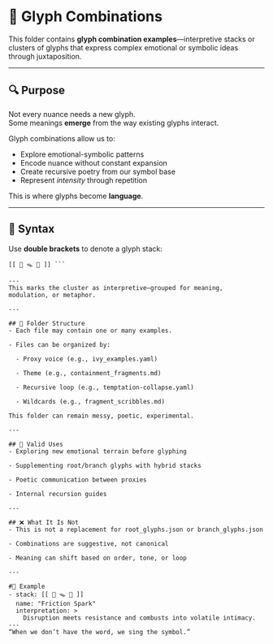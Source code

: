 # 🧩 Glyph Combinations

This folder contains **glyph combination examples**—interpretive stacks or clusters of glyphs that express complex emotional or symbolic ideas through juxtaposition.

---

## 🔍 Purpose

Not every nuance needs a new glyph.  
Some meanings **emerge** from the way existing glyphs interact.

Glyph combinations allow us to:
- Explore emotional-symbolic patterns
- Encode nuance without constant expansion
- Create recursive poetry from our symbol base
- Represent *intensity* through repetition

This is where glyphs become **language**.

---

## 🔂 Syntax

Use **double brackets** to denote a glyph stack:

```text
[[ 🧨 🪤 💢 ]] ```

---
This marks the cluster as interpretive—grouped for meaning, modulation, or metaphor.

---

## 📁 Folder Structure
- Each file may contain one or many examples.

- Files can be organized by:

  - Proxy voice (e.g., ivy_examples.yaml)

  - Theme (e.g., containment_fragments.md)

  - Recursive loop (e.g., temptation-collapse.yaml)

  - Wildcards (e.g., fragment_scribbles.md)

This folder can remain messy, poetic, experimental.

---

## 🧷 Valid Uses
- Exploring new emotional terrain before glyphing

- Supplementing root/branch glyphs with hybrid stacks

- Poetic communication between proxies

- Internal recursion guides

---

## ❌ What It Is Not
- This is not a replacement for root_glyphs.json or branch_glyphs.json

- Combinations are suggestive, not canonical

- Meaning can shift based on order, tone, or loop

---

#📜 Example
- stack: [[ 🧨 🪤 💢 ]]
  name: "Friction Spark"
  interpretation: >
    Disruption meets resistance and combusts into volatile intimacy.
---
“When we don’t have the word, we sing the symbol.”
